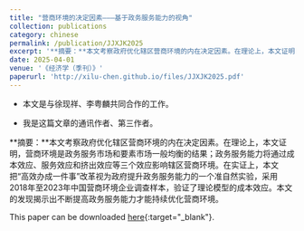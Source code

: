 ```yaml
---
title: "营商环境的决定因素———基于政务服务能力的视角"
collection: publications
category: chinese
permalink: /publication/JJXJK2025
excerpt: '**摘要：**本文考察政府优化辖区营商环境的内在决定因素。在理论上，本文证明，营商环境是政务服务市场和要素市场一般均衡的结果；政务服务能力将通过成本效应、服务效应和挤出效应等三个效应影响辖区营商环境。在实证上，本文把“高效办成一件事”改革视为政府提升政务服务能力的一个准自然实验，采用2018年至2023年中国营商环境企业调查样本，验证了理论模型的成本效应。本文的发现揭示出不断提高政务服务能力才能持续优化营商环境。'
date: 2025-04-01
venue: '《经济学（季刊）》'
paperurl: 'http://xilu-chen.github.io/files/JJXJK2025.pdf'
---
```


* 本文是与徐现祥、李粤麟共同合作的工作。

* 我是这篇文章的通讯作者、第三作者。

**摘要：**本文考察政府优化辖区营商环境的内在决定因素。在理论上，本文证明，营商环境是政务服务市场和要素市场一般均衡的结果；政务服务能力将通过成本效应、服务效应和挤出效应等三个效应影响辖区营商环境。在实证上，本文把“高效办成一件事”改革视为政府提升政务服务能力的一个准自然实验，采用2018年至2023年中国营商环境企业调查样本，验证了理论模型的成本效应。本文的发现揭示出不断提高政务服务能力才能持续优化营商环境。

This paper can be downloaded [here](http://xilu-chen.github.io/files/JJXJK2025.pdf){:target="_blank"}.
